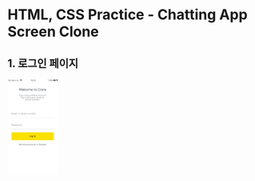 # HTML, CSS Practice - Chatting App Screen Clone

## 1. 로그인 페이지

   <img src="img/screens/login.png" style="width: 100px;"/>
